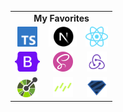 <table>
  <tr>
    <td colspan="3" align="center">
      <b>My Favorites</b>
    </td>
  </tr>
  <tr>
    <td align="center">
      <a href="https://github.com/microsoft/TypeScript" target="_blank">
        <img height="32" src="https://github.com/omermecitoglu/omermecitoglu/blob/main/assets/typescript.svg" alt="TypeScript">
      </a>
    </td>
    <td align="center">
      <a href="https://github.com/vercel/next.js" target="_blank">
        <img height="32" src="https://github.com/omermecitoglu/omermecitoglu/blob/main/assets/next.svg" alt="Next.js">
      </a>
    </td>
    <td align="center">
      <a href="https://github.com/facebook/react" target="_blank">
        <img height="32" src="https://github.com/omermecitoglu/omermecitoglu/blob/main/assets/react.svg" alt="React">
      </a>
    </td>
  </tr>
  <tr>
    <td align="center">
      <a href="https://github.com/twbs/bootstrap" target="_blank">
        <img height="32" src="https://github.com/omermecitoglu/omermecitoglu/blob/main/assets/bootstrap.svg" alt="Bootstrap">
      </a>
    </td>
    <td align="center">
      <a href="https://github.com/sass/sass" target="_blank">
        <img height="32" src="https://github.com/omermecitoglu/omermecitoglu/blob/main/assets/sass.svg" alt="Sass">
      </a>
    </td>
    <td align="center">
      <a href="https://github.com/reduxjs/redux" target="_blank">
        <img height="32" src="https://github.com/omermecitoglu/omermecitoglu/blob/main/assets/redux.svg" alt="Redux">
      </a>
    </td>
  </tr>
  <tr>
    <td align="center">
      <a href="https://github.com/OAI/OpenAPI-Specification" target="_blank">
        <img height="32" src="https://github.com/omermecitoglu/omermecitoglu/blob/main/assets/openapi.svg" alt="OpenAPI">
      </a>
    </td>
    <td align="center">
      <a href="https://github.com/drizzle-team/drizzle-orm" target="_blank">
        <img height="32" src="https://github.com/omermecitoglu/omermecitoglu/blob/main/assets/drizzle.svg" alt="Drizzle">
      </a>
    </td>
    <td align="center">
      <a href="https://github.com/colinhacks/zod" target="_blank">
        <img height="32" src="https://github.com/omermecitoglu/omermecitoglu/blob/main/assets/zod.svg" alt="Zod">
      </a>
    </td>
  </tr>
</table>
